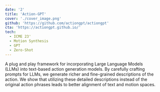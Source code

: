 ```yaml
---
date: '2'
title: 'Action-GPT'
cover: './cover_image.png'
github: 'https://github.com/actiongpt/actiongpt'
cta: 'https://actiongpt.github.io/'
tech:
  - ICME 23'
  - Motion Synthesis
  - GPT
  - Zero-Shot
---
```


A plug and play framework for incorporating Large Language Models (LLMs) into text-based action generation models. By carefully crafting prompts for LLMs, we generate richer and fine-grained descriptions of the action. We show that utilizing these detailed descriptions instead of the original action phrases leads to better alignment of text and motion spaces.

